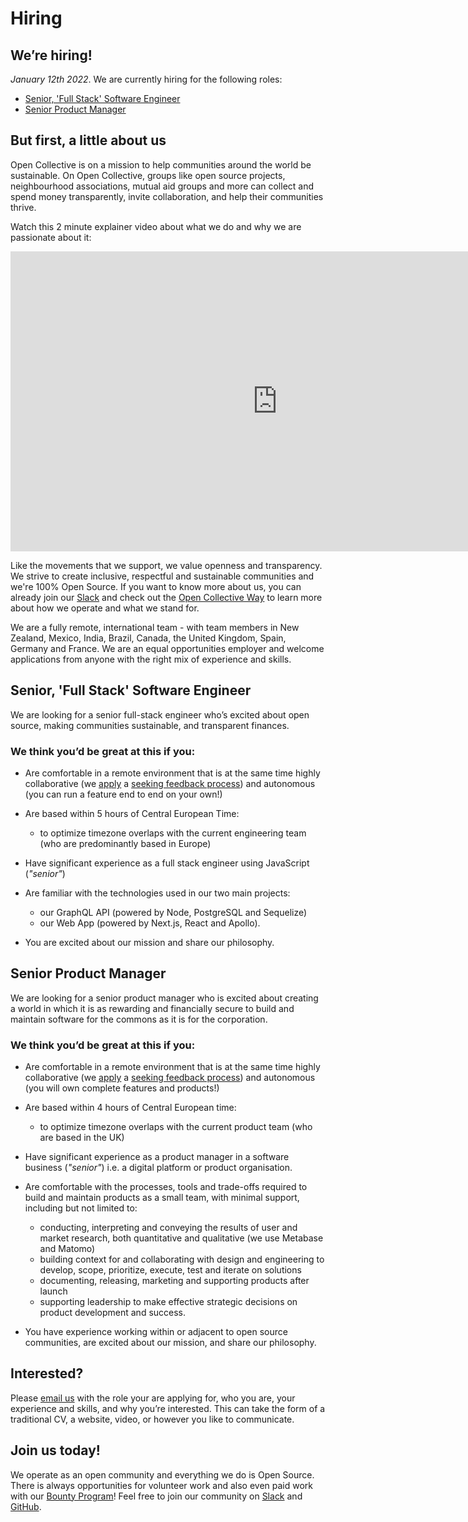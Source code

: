 # Hiring

## We’re hiring!

<!--
<strong>All position are currently filled, check back later! You can still send a spontaneous application if you wish.</strong>
-->

<em>January 12th 2022</em>. We are currently hiring for the following roles:

<ul>
  <li><a href='#software-engineer'>Senior, 'Full Stack' Software Engineer</a></li>
  <li><a href='#product-manager'>Senior Product Manager</a></li>
</ul>

## But first, a little about us

Open Collective is on a mission to help communities around the world be sustainable. On Open Collective, groups like open source projects, neighbourhood associations, mutual aid groups and more can collect and spend money transparently, invite collaboration, and help their communities thrive.

Watch this 2 minute explainer video about what we do and why we are passionate about it:

<iframe src="https://www.youtube.com/embed/IBU5fSILAe8?wmode=opaque&amp;enablejsapi=1" scrolling="no" width="854" height="480" frameborder="0"></iframe>

Like the movements that we support, we value openness and transparency. We strive to create inclusive, respectful and sustainable communities and we're 100% Open Source. If you want to know more about us, you can already join our [Slack](https://slack.opencollective.com) and check out the [Open Collective Way](https://docs.opencollective.com/help/about/the-open-collective-way) to learn more about how we operate and what we stand for.

We are a fully remote, international team - with team members in New Zealand, Mexico, India, Brazil, Canada, the United Kingdom, Spain, Germany and France. We are an equal opportunities employer and welcome applications from anyone with the right mix of experience and skills.

<h2 id='software-engineer'>Senior, 'Full Stack' Software Engineer</h2>

We are looking for a senior full-stack engineer who’s excited about open source, making communities sustainable, and transparent finances.

### We think you’d be great at this if you:

- Are comfortable in a remote environment that is at the same time highly collaborative (we [apply](https://github.com/opencollective/opencollective/issues/2267) a [seeking feedback process](https://reinventingorganizationswiki.com/theory/decision-making/)) and autonomous (you can run a feature end to end on your own!)

- Are based within 5 hours of Central European Time:

  - to optimize timezone overlaps with the current engineering team (who are predominantly based in Europe)

- Have significant experience as a full stack engineer using JavaScript (<em>"senior"</em>)

- Are familiar with the technologies used in our two main projects:

  - our GraphQL API (powered by Node, PostgreSQL and Sequelize)
  - our Web App (powered by Next.js, React and Apollo).

- You are excited about our mission and share our philosophy.

<h2 id='product-manager'>Senior Product Manager</h2>

We are looking for a senior product manager who is excited about creating a world in which it is as rewarding and financially secure to build and maintain software for the commons as it is for the corporation.

### We think you’d be great at this if you:

- Are comfortable in a remote environment that is at the same time highly collaborative (we [apply](https://github.com/opencollective/opencollective/issues/2267) a [seeking feedback process](https://reinventingorganizationswiki.com/theory/decision-making/)) and autonomous (you will own complete features and products!)

- Are based within 4 hours of Central European time:

  - to optimize timezone overlaps with the current product team (who are based in the UK)

- Have significant experience as a product manager in a software business (<em>"senior"</em>) i.e. a digital platform or product organisation.

- Are comfortable with the processes, tools and trade-offs required to build and maintain products as a small team, with minimal support, including but not limited to:

  - conducting, interpreting and conveying the results of user and market research, both quantitative and qualitative (we use Metabase and Matomo)
  - building context for and collaborating with design and engineering to develop, scope, prioritize, execute, test and iterate on solutions
  - documenting, releasing, marketing and supporting products after launch
  - supporting leadership to make effective strategic decisions on product development and success.

- You have experience working within or adjacent to open source communities, are excited about our mission, and share our philosophy.

<!--
## Want to apply spontaneously?
-->

## Interested?

Please [email us](mailto:info@opencollective.com) with the role your are applying for, who you are, your experience and skills, and why you’re interested. This can take the form of a traditional CV, a website, video, or however you like to communicate.

## Join us today!

We operate as an open community and everything we do is Open Source. There is always opportunities for volunteer work and also even paid work with our [Bounty Program](https://docs.opencollective.com/help/contributing/development/bounties)! Feel free to join our community on [Slack](https://slack.opencollective.com) and [GitHub](https://github.com/opencollective).
